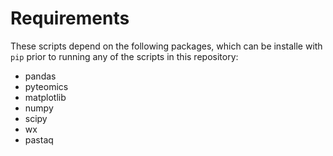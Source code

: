 # Requirements

These scripts depend on the following packages, which can be installe with `pip`
prior to running any of the scripts in this repository:

- pandas
- pyteomics
- matplotlib
- numpy
- scipy
- wx
- pastaq
